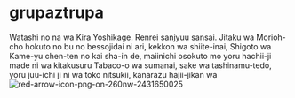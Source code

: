 # grupaztrupa
Watashi no na wa Kira Yoshikage. Renrei sanjyuu sansai. Jitaku wa Morioh-cho hokuto no bu no bessojidai ni ari, kekkon wa shiite-inai, Shigoto wa Kame-yu chen-ten no kai sha-in de, maiinichi osokuto mo yoru hachii-ji made ni wa kitakusuru Tabaco-o wa sumanai, sake wa tashinamu-tedo, yoru juu-ichi ji ni wa toko nitsukii, kanarazu hajii-jikan wa
![red-arrow-icon-png-on-260nw-2431650025](https://github.com/user-attachments/assets/e1a90326-56a2-41f5-8da3-0ada3541b585)
